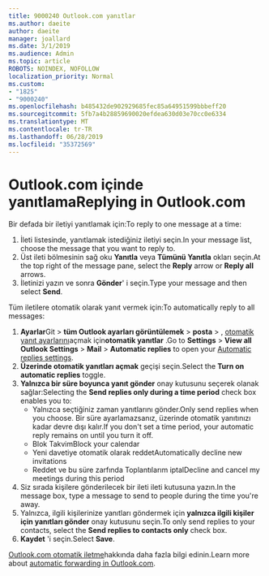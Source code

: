 ```yaml
---
title: 9000240 Outlook.com yanıtlar
ms.author: daeite
author: daeite
manager: joallard
ms.date: 3/1/2019
ms.audience: Admin
ms.topic: article
ROBOTS: NOINDEX, NOFOLLOW
localization_priority: Normal
ms.custom:
- "1825"
- "9000240"
ms.openlocfilehash: b485432de902929685fec85a64951599bbbeff20
ms.sourcegitcommit: 5fb7a4b28859690020efdea630d03e70cc0e6334
ms.translationtype: MT
ms.contentlocale: tr-TR
ms.lasthandoff: 06/28/2019
ms.locfileid: "35372569"
---
```

# <a name="replying-in-outlookcom"></a><span data-ttu-id="b5b75-102">Outlook.com içinde yanıtlama</span><span class="sxs-lookup"><span data-stu-id="b5b75-102">Replying in Outlook.com</span></span>

<span data-ttu-id="b5b75-103">Bir defada bir iletiyi yanıtlamak için:</span><span class="sxs-lookup"><span data-stu-id="b5b75-103">To reply to one message at a time:</span></span>

1. <span data-ttu-id="b5b75-104">İleti listesinde, yanıtlamak istediğiniz iletiyi seçin.</span><span class="sxs-lookup"><span data-stu-id="b5b75-104">In your message list, choose the message that you want to reply to.</span></span>
2. <span data-ttu-id="b5b75-105">Üst ileti bölmesinin sağ oku **Yanıtla** veya **Tümünü Yanıtla** okları seçin.</span><span class="sxs-lookup"><span data-stu-id="b5b75-105">At the top right of the message pane, select the **Reply** arrow or **Reply all** arrows.</span></span>
3. <span data-ttu-id="b5b75-106">İletinizi yazın ve sonra **Gönder**' i seçin.</span><span class="sxs-lookup"><span data-stu-id="b5b75-106">Type your message and then select **Send**.</span></span>

<span data-ttu-id="b5b75-107">Tüm iletilere otomatik olarak yanıt vermek için:</span><span class="sxs-lookup"><span data-stu-id="b5b75-107">To automatically reply to all messages:</span></span>

1. <span data-ttu-id="b5b75-108">**Ayarlar**Git > **tüm Outlook ayarları görüntülemek** > **posta** > , [otomatik yanıt ayarlarını](https://outlook.live.com/mail/options/mail/automaticReplies)açmak için**otomatik yanıtlar** .</span><span class="sxs-lookup"><span data-stu-id="b5b75-108">Go to **Settings** > **View all Outlook Settings** > **Mail** > **Automatic replies** to open your [Automatic replies settings](https://outlook.live.com/mail/options/mail/automaticReplies).</span></span>
2. <span data-ttu-id="b5b75-109">**Üzerinde otomatik yanıtları açmak** geçişi seçin.</span><span class="sxs-lookup"><span data-stu-id="b5b75-109">Select the **Turn on automatic replies** toggle.</span></span>
3. <span data-ttu-id="b5b75-110">**Yalnızca bir süre boyunca yanıt gönder** onay kutusunu seçerek olanak sağlar:</span><span class="sxs-lookup"><span data-stu-id="b5b75-110">Selecting the **Send replies only during a time period** check box enables you to:</span></span>
    - <span data-ttu-id="b5b75-111">Yalnızca seçtiğiniz zaman yanıtlarını gönder.</span><span class="sxs-lookup"><span data-stu-id="b5b75-111">Only send replies when you choose.</span></span> <span data-ttu-id="b5b75-112">Bir süre ayarlamazsanız, üzerinde otomatik yanıtınızı kadar devre dışı kalır.</span><span class="sxs-lookup"><span data-stu-id="b5b75-112">If you don't set a time period, your automatic reply remains on until you turn it off.</span></span>
    - <span data-ttu-id="b5b75-113">Blok Takvim</span><span class="sxs-lookup"><span data-stu-id="b5b75-113">Block your calendar</span></span>
    - <span data-ttu-id="b5b75-114">Yeni davetiye otomatik olarak reddet</span><span class="sxs-lookup"><span data-stu-id="b5b75-114">Automatically decline new invitations</span></span>
    - <span data-ttu-id="b5b75-115">Reddet ve bu süre zarfında Toplantılarım iptal</span><span class="sxs-lookup"><span data-stu-id="b5b75-115">Decline and cancel my meetings during this period</span></span>
4. <span data-ttu-id="b5b75-116">Siz sırada kişilere gönderilecek bir ileti ileti kutusuna yazın.</span><span class="sxs-lookup"><span data-stu-id="b5b75-116">In the message box, type a message to send to people during the time you're away.</span></span>
5. <span data-ttu-id="b5b75-117">Yalnızca, ilgili kişilerinize yanıtları göndermek için **yalnızca ilgili kişiler için yanıtları gönder** onay kutusunu seçin.</span><span class="sxs-lookup"><span data-stu-id="b5b75-117">To only send replies to your contacts, select the **Send replies to contacts only** check box.</span></span>
6. <span data-ttu-id="b5b75-118">**Kaydet** 'i seçin.</span><span class="sxs-lookup"><span data-stu-id="b5b75-118">Select **Save**.</span></span>

<span data-ttu-id="b5b75-119">[Outlook.com otomatik iletme](https://support.office.com/article/14614626-9855-48dc-a986-dec81d07b1a0)hakkında daha fazla bilgi edinin.</span><span class="sxs-lookup"><span data-stu-id="b5b75-119">Learn more about [automatic forwarding in Outlook.com](https://support.office.com/article/14614626-9855-48dc-a986-dec81d07b1a0).</span></span>